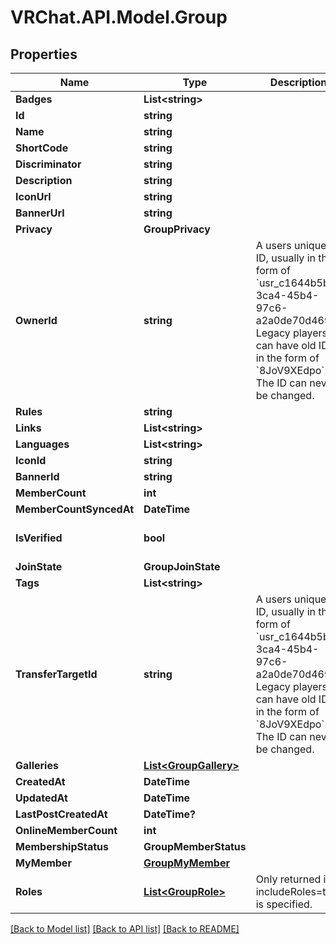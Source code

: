 # VRChat.API.Model.Group

## Properties

Name | Type | Description | Notes
------------ | ------------- | ------------- | -------------
**Badges** | **List&lt;string&gt;** |  | [optional] 
**Id** | **string** |  | [optional] 
**Name** | **string** |  | [optional] 
**ShortCode** | **string** |  | [optional] 
**Discriminator** | **string** |  | [optional] 
**Description** | **string** |  | [optional] 
**IconUrl** | **string** |  | [optional] 
**BannerUrl** | **string** |  | [optional] 
**Privacy** | **GroupPrivacy** |  | [optional] 
**OwnerId** | **string** | A users unique ID, usually in the form of &#x60;usr_c1644b5b-3ca4-45b4-97c6-a2a0de70d469&#x60;. Legacy players can have old IDs in the form of &#x60;8JoV9XEdpo&#x60;. The ID can never be changed. | [optional] 
**Rules** | **string** |  | [optional] 
**Links** | **List&lt;string&gt;** |  | [optional] 
**Languages** | **List&lt;string&gt;** |  | [optional] 
**IconId** | **string** |  | [optional] 
**BannerId** | **string** |  | [optional] 
**MemberCount** | **int** |  | [optional] 
**MemberCountSyncedAt** | **DateTime** |  | [optional] 
**IsVerified** | **bool** |  | [optional] [default to false]
**JoinState** | **GroupJoinState** |  | [optional] 
**Tags** | **List&lt;string&gt;** |  | [optional] 
**TransferTargetId** | **string** | A users unique ID, usually in the form of &#x60;usr_c1644b5b-3ca4-45b4-97c6-a2a0de70d469&#x60;. Legacy players can have old IDs in the form of &#x60;8JoV9XEdpo&#x60;. The ID can never be changed. | [optional] 
**Galleries** | [**List&lt;GroupGallery&gt;**](GroupGallery.md) |  | [optional] 
**CreatedAt** | **DateTime** |  | [optional] 
**UpdatedAt** | **DateTime** |  | [optional] 
**LastPostCreatedAt** | **DateTime?** |  | [optional] 
**OnlineMemberCount** | **int** |  | [optional] 
**MembershipStatus** | **GroupMemberStatus** |  | [optional] 
**MyMember** | [**GroupMyMember**](GroupMyMember.md) |  | [optional] 
**Roles** | [**List&lt;GroupRole&gt;**](GroupRole.md) | Only returned if ?includeRoles&#x3D;true is specified. | [optional] 

[[Back to Model list]](../README.md#documentation-for-models) [[Back to API list]](../README.md#documentation-for-api-endpoints) [[Back to README]](../README.md)

